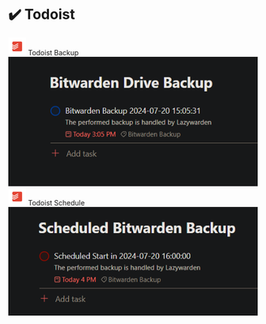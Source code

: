 # ✔️ Todoist

<div style={{ marginBottom: '30px' }}>
  <div style={{ display: 'flex', alignItems: 'center', marginBottom: '10px' }}>
    <img src="https://raw.githubusercontent.com/querylab/svg/main/todoist.png" width="36" style={{ marginRight: '10px' }} /> 
    <span style={{ fontWeight: 'bold', color: '#FFFFF' }}>Todoist Backup</span>
  </div>
  <a href="https://raw.githubusercontent.com/querylab/svg/refs/heads/main/todoist_1.png">
    <img src="https://raw.githubusercontent.com/querylab/svg/refs/heads/main/todoist_1.png" title="source: github.com" />
  </a>
</div>

<div style={{ marginBottom: '30px' }}>
  <div style={{ display: 'flex', alignItems: 'center', marginBottom: '10px' }}>
    <img src="https://raw.githubusercontent.com/querylab/svg/main/todoist.png" width="36" style={{ marginRight: '10px' }} /> 
    <span style={{ fontWeight: 'bold', color: '#FFFFF' }}>Todoist Schedule</span>
  </div>
  <a href="https://raw.githubusercontent.com/querylab/svg/refs/heads/main/todoist_2.png">
    <img src="https://raw.githubusercontent.com/querylab/svg/refs/heads/main/todoist_2.png" title="source: github.com" />
  </a>
</div>
